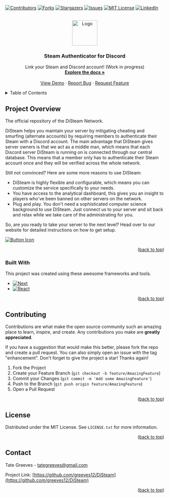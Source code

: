 <!-- Improved compatibility of back to top link: See: https://github.com/othneildrew/Best-README-Template/pull/73 -->
<a name="readme-top"></a>
<!--
*** Thanks for checking out the Best-README-Template. If you have a suggestion
*** that would make this better, please fork the repo and create a pull request
*** or simply open an issue with the tag "enhancement".
*** Don't forget to give the project a star!
*** Thanks again! Now go create something AMAZING! :D
-->



<!-- PROJECT SHIELDS -->
<!--
*** I'm using markdown "reference style" links for readability.
*** Reference links are enclosed in brackets [ ] instead of parentheses ( ).
*** See the bottom of this document for the declaration of the reference variables
*** for contributors-url, forks-url, etc. This is an optional, concise syntax you may use.
*** https://www.markdownguide.org/basic-syntax/#reference-style-links
-->
[![Contributors][contributors-shield]][contributors-url]
[![Forks][forks-shield]][forks-url]
[![Stargazers][stars-shield]][stars-url]
[![Issues][issues-shield]][issues-url]
[![MIT License][license-shield]][license-url]
[![LinkedIn][linkedin-shield]][linkedin-url]



<!-- PROJECT LOGO -->
<br />
<div align="center">
  <a href="https://github.com/greeves12/steam-auth-bot">
    <img src="https://upload.wikimedia.org/wikipedia/commons/8/83/Steam_icon_logo.svg" alt="Logo" width="80" height="80">
  </a>

  <h3 align="center">Steam Authenticator for Discord</h3>

  <p align="center">
    Link your Steam and Discord account! (Work in progress)
    <br />
    <a href="https://github.com/othneildrew/Best-README-Template"><strong>Explore the docs »</strong></a>
    <br />
    <br />
    <a href="https://github.com/othneildrew/Best-README-Template">View Demo</a>
    ·
    <a href="https://github.com/othneildrew/Best-README-Template/issues">Report Bug</a>
    ·
    <a href="https://github.com/othneildrew/Best-README-Template/issues">Request Feature</a>
  </p>
</div>



<!-- TABLE OF CONTENTS -->
<details>
  <summary>Table of Contents</summary>
  <ol>
    <li>
      <a href="#about-the-project">About The Project</a>
      <ul>
        <li><a href="#built-with">Built With</a></li>
      </ul>
    </li>
    <li><a href="#license">License</a></li>
    <li><a href="#contact">Contact</a></li>
  </ol>
</details>



<!-- ABOUT THE PROJECT -->
## Project Overview

The official repository of the DiSteam Network. 

DiSteam helps you maintain your server by mitigating cheating and smurfing (alternate accounts) by requiring members to authenticate their Steam with a Discord account. The main advantage that DiSteam gives server owners is that we act as a middle man, which means that each Discord server DiSteam is running on is connected through our central database. This means that a member only has to authenticate their Steam account once and they will be verified across the whole network. 

Still not convinced? Here are some more reasons to use DiSteam:
* DiSteam is highly flexible and configurable, which means you can customize the service specifically to your needs.
* You have access to the analytical dashboard, this gives you an insight to players who've been banned on other servers on the network.
* Plug and play. You don't need a sophisticated computer science background to use DiSteam. Just connect us to your server and sit back and relax while we take care of the administrating for you.

So, are you ready to take your server to the next level? Head over to our website for detailed instructions on how to get setup.

[![Button Icon]][Link]

<p align="right">(<a href="#readme-top">back to top</a>)</p>



### Built With

This project was created using these awesome frameworks and tools.

* [![Next][Next.js]][Next-url]
* [![React][React.js]][React-url]

<p align="right">(<a href="#readme-top">back to top</a>)</p>



<!-- CONTRIBUTING -->
## Contributing

Contributions are what make the open source community such an amazing place to learn, inspire, and create. Any contributions you make are **greatly appreciated**.

If you have a suggestion that would make this better, please fork the repo and create a pull request. You can also simply open an issue with the tag "enhancement".
Don't forget to give the project a star! Thanks again!

1. Fork the Project
2. Create your Feature Branch (`git checkout -b feature/AmazingFeature`)
3. Commit your Changes (`git commit -m 'Add some AmazingFeature'`)
4. Push to the Branch (`git push origin feature/AmazingFeature`)
5. Open a Pull Request

<p align="right">(<a href="#readme-top">back to top</a>)</p>



<!-- LICENSE -->
## License

Distributed under the MIT License. See `LICENSE.txt` for more information.

<p align="right">(<a href="#readme-top">back to top</a>)</p>



<!-- CONTACT -->
## Contact

Tate Greeves - tategreeves@gmail.com

Project Link: [https://github.com/greeves12/DiSteam](https://github.com/greeves12/DiSteam)

<p align="right">(<a href="#readme-top">back to top</a>)</p>



<!-- MARKDOWN LINKS & IMAGES -->
<!-- https://www.markdownguide.org/basic-syntax/#reference-style-links -->
[contributors-shield]: https://img.shields.io/github/contributors/greeves12/DiSteam.svg?style=for-the-badge
[contributors-url]: https://github.com/greeves12/DiSteam/graphs/contributors
[forks-shield]: https://img.shields.io/github/forks/greeves12/DiSteam.svg?style=for-the-badge
[forks-url]: https://github.com/greeves12/DiSteam/network/members
[stars-shield]: https://img.shields.io/github/stars/greeves12/DiSteam.svg?style=for-the-badge
[stars-url]: https://github.com/greeves12/DiSteam/stargazers
[issues-shield]: https://img.shields.io/github/issues/greeves12/DiSteam.svg?style=for-the-badge
[issues-url]: https://github.com/greeves12/DiSteam/issues
[license-shield]: https://img.shields.io/github/license/othneildrew/Best-README-Template.svg?style=for-the-badge
[license-url]: https://github.com/othneildrew/Best-README-Template/blob/master/LICENSE.txt
[linkedin-shield]: https://img.shields.io/badge/-LinkedIn-black.svg?style=for-the-badge&logo=linkedin&colorB=555
[linkedin-url]: www.linkedin.com/in/tate-greeves-082723225
[product-screenshot]: images/screenshot.png
[Next.js]: https://img.shields.io/badge/next.js-000000?style=for-the-badge&logo=nextdotjs&logoColor=white
[Next-url]: https://nextjs.org/
[React.js]: https://img.shields.io/badge/React-20232A?style=for-the-badge&logo=react&logoColor=61DAFB
[React-url]: https://reactjs.org/
[Vue.js]: https://img.shields.io/badge/Vue.js-35495E?style=for-the-badge&logo=vuedotjs&logoColor=4FC08D
[Vue-url]: https://vuejs.org/
[Angular.io]: https://img.shields.io/badge/Angular-DD0031?style=for-the-badge&logo=angular&logoColor=white
[Angular-url]: https://angular.io/
[Svelte.dev]: https://img.shields.io/badge/Svelte-4A4A55?style=for-the-badge&logo=svelte&logoColor=FF3E00
[Svelte-url]: https://svelte.dev/
[Laravel.com]: https://img.shields.io/badge/Laravel-FF2D20?style=for-the-badge&logo=laravel&logoColor=white
[Laravel-url]: https://laravel.com
[Bootstrap.com]: https://img.shields.io/badge/Bootstrap-563D7C?style=for-the-badge&logo=bootstrap&logoColor=white
[Bootstrap-url]: https://getbootstrap.com
[JQuery.com]: https://img.shields.io/badge/jQuery-0769AD?style=for-the-badge&logo=jquery&logoColor=white
[JQuery-url]: https://jquery.com 
[Button Icon]: https://img.shields.io/badge/Installation-EF2D5E?style=for-the-badge&logoColor=white&logo=DocuSign
[Link]: # 'https://disteam.com'